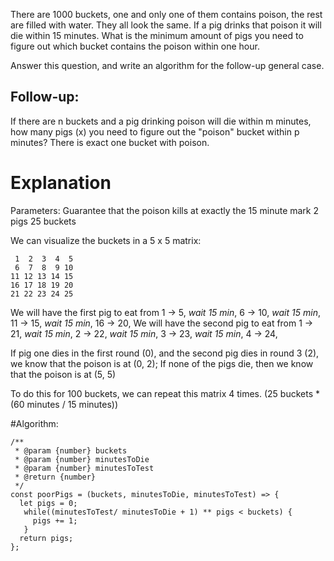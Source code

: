 There are 1000 buckets, one and only one of them contains poison, the rest are filled with water. They all look the same. If a pig drinks that poison it will die within 15 minutes. What is the minimum amount of pigs you need to figure out which bucket contains the poison within one hour.

Answer this question, and write an algorithm for the follow-up general case.

## Follow-up:

If there are n buckets and a pig drinking poison will die within m minutes, how many pigs (x) you need to figure out the "poison" bucket within p minutes? There is exact one bucket with poison.

# Explanation

Parameters:
Guarantee that the poison kills at exactly the 15 minute mark
2 pigs
25 buckets

We can visualize the buckets in a 5 x 5 matrix:

```
 1  2  3  4  5
 6  7  8  9 10
11 12 13 14 15
16 17 18 19 20
21 22 23 24 25
```

We will have the first pig to eat from 1 -> 5, *wait 15 min*, 6 -> 10, *wait 15 min*, 11 -> 15, *wait 15 min*, 16 -> 20,
We will have the second pig to eat from 1 -> 21, *wait 15 min*, 2 -> 22, *wait 15 min*, 3 -> 23, *wait 15 min*, 4 -> 24,

If pig one dies in the first round (0), and the second pig dies in round 3 (2), we know that the poison is at (0, 2);
If none of the pigs die, then we know that the poison is at (5, 5)

To do this for 100 buckets, we can repeat this matrix 4 times. (25 buckets * (60 minutes / 15 minutes))

#Algorithm:
```
/**
 * @param {number} buckets
 * @param {number} minutesToDie
 * @param {number} minutesToTest
 * @return {number}
 */
const poorPigs = (buckets, minutesToDie, minutesToTest) => {
  let pigs = 0;
   while((minutesToTest/ minutesToDie + 1) ** pigs < buckets) {
     pigs += 1;
   }
  return pigs;
};
```
